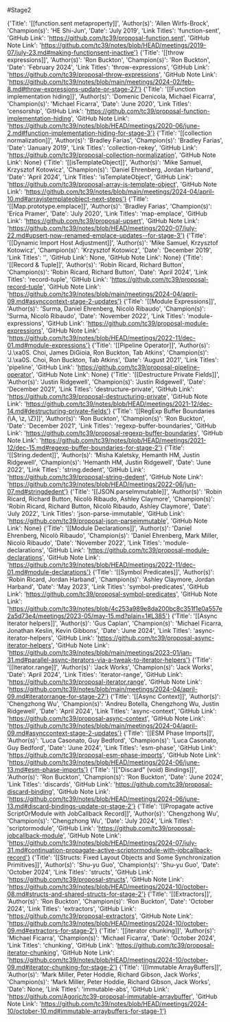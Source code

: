 #Stage2

{'Title': '[[function.sent metaproperty]]', 'Author(s)': 'Allen Wirfs-Brock', 'Champion(s)': 'HE Shi-Jun', 'Date': 'July 2019', 'Link Titles': 'function-sent', 'GitHub Link': 'https://github.com/tc39/proposal-function.sent', 'GitHub Note Link': 'https://github.com/tc39/notes/blob/HEAD/meetings/2019-07/july-23.md#making-functionsent-inactive'}
{'Title': '[[throw expressions]]', 'Author(s)': 'Ron Buckton', 'Champion(s)': 'Ron Buckton', 'Date': 'February 2024', 'Link Titles': 'throw-expressions', 'GitHub Link': 'https://github.com/tc39/proposal-throw-expressions', 'GitHub Note Link': 'https://github.com/tc39/notes/blob/main/meetings/2024-02/feb-8.md#throw-expressions-update-or-stage-27'}
{'Title': '[[Function implementation hiding]]', 'Author(s)': 'Domenic Denicola, Michael Ficarra', 'Champion(s)': 'Michael Ficarra', 'Date': 'June 2020', 'Link Titles': 'censorship', 'GitHub Link': 'https://github.com/tc39/proposal-function-implementation-hiding', 'GitHub Note Link': 'https://github.com/tc39/notes/blob/HEAD/meetings/2020-06/june-2.md#function-implementation-hiding-for-stage-3'}
{'Title': '[[collection normalization]]', 'Author(s)': 'Bradley Farias', 'Champion(s)': 'Bradley Farias', 'Date': 'January 2019', 'Link Titles': 'collection-rekey', 'GitHub Link': 'https://github.com/tc39/proposal-collection-normalization', 'GitHub Note Link': None}
{'Title': '[[isTemplateObject]]', 'Author(s)': 'Mike Samuel, Krzysztof Kotowicz', 'Champion(s)': 'Daniel Ehrenberg, Jordan Harband', 'Date': 'April 2024', 'Link Titles': 'isTemplateObject', 'GitHub Link': 'https://github.com/tc39/proposal-array-is-template-object', 'GitHub Note Link': 'https://github.com/tc39/notes/blob/main/meetings/2024-04/april-10.md#arrayistemplateobject-next-steps'}
{'Title': '[[Map.prototype.emplace]]', 'Author(s)': 'Bradley Farias', 'Champion(s)': 'Erica Pramer', 'Date': 'July 2020', 'Link Titles': 'map-emplace', 'GitHub Link': 'https://github.com/tc39/proposal-upsert', 'GitHub Note Link': 'https://github.com/tc39/notes/blob/HEAD/meetings/2020-07/july-22.md#upsert-now-renamed-emplace-updates--for-stage-3'}
{'Title': '[[Dynamic Import Host Adjustment]]', 'Author(s)': 'Mike Samuel, Krzysztof Kotowicz', 'Champion(s)': 'Krzysztof Kotowicz', 'Date': 'December 2019', 'Link Titles': '', 'GitHub Link': None, 'GitHub Note Link': None}
{'Title': '[[Record & Tuple]]', 'Author(s)': 'Robin Ricard, Richard Button', 'Champion(s)': 'Robin Ricard, Richard Button', 'Date': 'April 2024', 'Link Titles': 'record-tuple', 'GitHub Link': 'https://github.com/tc39/proposal-record-tuple', 'GitHub Note Link': 'https://github.com/tc39/notes/blob/main/meetings/2024-04/april-09.md#asynccontext-stage-2-updates'}
{'Title': '[[Module Expressions]]', 'Author(s)': 'Surma, Daniel Ehrenberg, Nicolò Ribaudo', 'Champion(s)': 'Surma, Nicolò Ribaudo', 'Date': 'November 2022', 'Link Titles': 'module-expressions', 'GitHub Link': 'https://github.com/tc39/proposal-module-expressions', 'GitHub Note Link': 'https://github.com/tc39/notes/blob/HEAD/meetings/2022-11/dec-01.md#module-expressions'}
{'Title': '[[Pipeline Operator]]', 'Author(s)': 'J.\xa0S. Choi, James DiGioia, Ron Buckton, Tab Atkins', 'Champion(s)': 'J.\xa0S. Choi, Ron Buckton, Tab Atkins', 'Date': 'August 2021', 'Link Titles': 'pipeline', 'GitHub Link': 'https://github.com/tc39/proposal-pipeline-operator', 'GitHub Note Link': None}
{'Title': '[[Destructure Private Fields]]', 'Author(s)': 'Justin Ridgewell', 'Champion(s)': 'Justin Ridgewell', 'Date': 'December 2021', 'Link Titles': 'destructure-private', 'GitHub Link': 'https://github.com/tc39/proposal-destructuring-private', 'GitHub Note Link': 'https://github.com/tc39/notes/blob/HEAD/meetings/2021-12/dec-14.md#destructuring-private-fields'}
{'Title': '[[RegExp Buffer Boundaries (\\A, \\z, \\Z)]]', 'Author(s)': 'Ron Buckton', 'Champion(s)': 'Ron Buckton', 'Date': 'December 2021', 'Link Titles': 'regexp-buffer-boundaries', 'GitHub Link': 'https://github.com/tc39/proposal-regexp-buffer-boundaries', 'GitHub Note Link': 'https://github.com/tc39/notes/blob/HEAD/meetings/2021-12/dec-15.md#regexp-buffer-boundaries-for-stage-2'}
{'Title': '[[String.dedent]]', 'Author(s)': 'Misha Kaletsky, Hemanth HM, Justin Ridgewell', 'Champion(s)': 'Hemanth HM, Justin Ridgewell', 'Date': 'June 2022', 'Link Titles': 'string.dedent', 'GitHub Link': 'https://github.com/tc39/proposal-string-dedent', 'GitHub Note Link': 'https://github.com/tc39/notes/blob/HEAD/meetings/2022-06/jun-07.md#stringdedent'}
{'Title': '[[JSON.parseImmutable]]', 'Author(s)': 'Robin Ricard, Richard Button, Nicolò Ribaudo, Ashley Claymore', 'Champion(s)': 'Robin Ricard, Richard Button, Nicolò Ribaudo, Ashley Claymore', 'Date': 'July 2022', 'Link Titles': 'json-parse-immutable', 'GitHub Link': 'https://github.com/tc39/proposal-json-parseimmutable', 'GitHub Note Link': None}
{'Title': '[[Module Declarations]]', 'Author(s)': 'Daniel Ehrenberg, Nicolò Ribaudo', 'Champion(s)': 'Daniel Ehrenberg, Mark Miller, Nicolò Ribaudo', 'Date': 'November 2022', 'Link Titles': 'module-declarations', 'GitHub Link': 'https://github.com/tc39/proposal-module-declarations', 'GitHub Note Link': 'https://github.com/tc39/notes/blob/HEAD/meetings/2022-11/dec-01.md#module-declarations'}
{'Title': '[[Symbol Predicates]]', 'Author(s)': 'Robin Ricard, Jordan Harband', 'Champion(s)': 'Ashley Claymore, Jordan Harband', 'Date': 'May 2023', 'Link Titles': 'symbol-predicates', 'GitHub Link': 'https://github.com/tc39/proposal-symbol-predicates', 'GitHub Note Link': 'https://github.com/tc39/notes/blob/4c253a989e8da200bc8c351f1e0a557e2a5d73e4/meetings/2023-05/may-15.md?plain=1#L385'}
{'Title': '[[Async Iterator helpers]]', 'Author(s)': 'Gus Caplan', 'Champion(s)': 'Michael Ficarra, Jonathan Keslin, Kevin Gibbons', 'Date': 'June 2024', 'Link Titles': 'async-iterator-helpers', 'GitHub Link': 'https://github.com/tc39/proposal-async-iterator-helpers', 'GitHub Note Link': 'https://github.com/tc39/notes/blob/main/meetings/2023-01/jan-31.md#parallel-async-iterators-via-a-tweak-to-iterator-helpers'}
{'Title': '[[Iterator.range]]', 'Author(s)': 'Jack Works', 'Champion(s)': 'Jack Works', 'Date': 'April 2024', 'Link Titles': 'iterator-range', 'GitHub Link': 'https://github.com/tc39/proposal-iterator.range', 'GitHub Note Link': 'https://github.com/tc39/notes/blob/main/meetings/2024-04/april-09.md#iteratorrange-for-stage-27'}
{'Title': '[[Async Context]]', 'Author(s)': 'Chengzhong Wu', 'Champion(s)': 'Andreu Botella, Chengzhong Wu, Justin Ridgewell', 'Date': 'April 2024', 'Link Titles': 'async-context', 'GitHub Link': 'https://github.com/tc39/proposal-async-context', 'GitHub Note Link': 'https://github.com/tc39/notes/blob/main/meetings/2024-04/april-09.md#asynccontext-stage-2-updates'}
{'Title': '[[ESM Phase Imports]]', 'Author(s)': 'Luca Casonato, Guy Bedford', 'Champion(s)': 'Luca Casonato, Guy Bedford', 'Date': 'June 2024', 'Link Titles': 'esm-phase', 'GitHub Link': 'https://github.com/tc39/proposal-esm-phase-imports', 'GitHub Note Link': 'https://github.com/tc39/notes/blob/HEAD/meetings/2024-06/june-13.md#esm-phase-imports'}
{'Title': '[["Discard" (void) Bindings]]', 'Author(s)': 'Ron Buckton', 'Champion(s)': 'Ron Buckton', 'Date': 'June 2024', 'Link Titles': 'discards', 'GitHub Link': 'https://github.com/tc39/proposal-discard-binding', 'GitHub Note Link': 'https://github.com/tc39/notes/blob/HEAD/meetings/2024-06/june-13.md#discard-bindings-update-or-stage-2'}
{'Title': '[[Propagate active ScriptOrModule with JobCallback Record]]', 'Author(s)': 'Chengzhong Wu', 'Champion(s)': 'Chengzhong Wu', 'Date': 'July 2024', 'Link Titles': 'scriptormodule', 'GitHub Link': 'https://github.com/tc39/proposal-jobcallback-module', 'GitHub Note Link': 'https://github.com/tc39/notes/blob/HEAD/meetings/2024-07/july-31.md#continuation-propagate-active-scriptormodule-with-jobcallback-record'}
{'Title': '[[Structs: Fixed Layout Objects and Some Synchronization Primitives]]', 'Author(s)': 'Shu-yu Guo', 'Champion(s)': 'Shu-yu Guo', 'Date': 'October 2024', 'Link Titles': 'structs', 'GitHub Link': 'https://github.com/tc39/proposal-structs', 'GitHub Note Link': 'https://github.com/tc39/notes/blob/HEAD/meetings/2024-10/october-08.md#structs-and-shared-structs-for-stage-2'}
{'Title': '[[Extractors]]', 'Author(s)': 'Ron Buckton', 'Champion(s)': 'Ron Buckton', 'Date': 'October 2024', 'Link Titles': 'extractors', 'GitHub Link': 'https://github.com/tc39/proposal-extractors', 'GitHub Note Link': 'https://github.com/tc39/notes/blob/HEAD/meetings/2024-10/october-09.md#extractors-for-stage-2'}
{'Title': '[[iterator chunking]]', 'Author(s)': 'Michael Ficarra', 'Champion(s)': 'Michael Ficarra', 'Date': 'October 2024', 'Link Titles': 'chunking', 'GitHub Link': 'https://github.com/tc39/proposal-iterator-chunking', 'GitHub Note Link': 'https://github.com/tc39/notes/blob/HEAD/meetings/2024-10/october-09.md#iterator-chunking-for-stage-2'}
{'Title': '[[Immutable ArrayBuffers]]', 'Author(s)': 'Mark Miller, Peter Hoddie, Richard Gibson, Jack Works', 'Champion(s)': 'Mark Miller, Peter Hoddie, Richard Gibson, Jack Works', 'Date': None, 'Link Titles': 'immutable-abs', 'GitHub Link': 'https://github.com/Agoric/tc39-proposal-immutable-arraybuffer', 'GitHub Note Link': 'https://github.com/tc39/notes/blob/HEAD/meetings/2024-10/october-10.md#immutable-arraybuffers-for-stage-1'}
